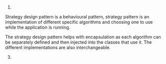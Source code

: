 1.
Strategy design pattern is a behavioural pattern, strategy pattern is an implementation of different specific algorithms
and choosing one to use while the application is running.

The strategy design pattern helps with encapsulation as each algorithm can be separately
defined and then injected into the classes that use it. The different implementations are
also interchangeable.


3.
